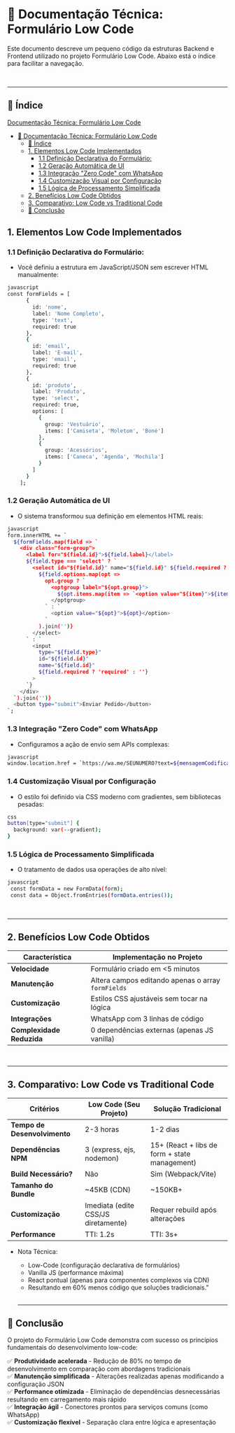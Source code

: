 # 📁 Documentação Técnica: Formulário Low Code 

Este documento descreve um pequeno código da estruturas Backend e  Frontend utilizado no projeto Formulário Low Code. Abaixo está o índice para facilitar a navegação.

<br>

---

## 📑 Índice

[Documentação Técnica: Formulário Low Code](#-documentação-técnica-formulário-low-code)

- [📁 Documentação Técnica: Formulário Low Code](#-documentação-técnica-formulário-low-code)
  - [📑 Índice](#-índice)
  - [1. Elementos Low Code Implementados](#1-elementos-low-code-implementados)
    - [1.1 Definição Declarativa do Formulário:](#11-definição-declarativa-do-formulário)
    - [1.2 Geração Automática de UI](#12-geração-automática-de-ui)
    - [1.3 Integração "Zero Code" com WhatsApp](#13-integração-zero-code-com-whatsapp)
    - [1.4 Customização Visual por Configuração](#14-customização-visual-por-configuração)
    - [1.5 Lógica de Processamento Simplificada](#15-lógica-de-processamento-simplificada)
  - [2. Benefícios Low Code Obtidos](#2-benefícios-low-code-obtidos)
  - [3. Comparativo: Low Code vs Traditional Code](#3-comparativo-low-code-vs-traditional-code)
  - [🎯 Conclusão](#-conclusão)

## 1. Elementos Low Code Implementados

### 1.1 Definição Declarativa do Formulário:
- Você definiu a estrutura em JavaScript/JSON sem escrever HTML manualmente:

```bash
javascript
const formFields = [
      {
        id: 'nome',
        label: 'Nome Completo',
        type: 'text',
        required: true
      },
      {
        id: 'email',
        label: 'E-mail',
        type: 'email',
        required: true
      },
      {
        id: 'produto',
        label: 'Produto',
        type: 'select',
        required: true,
        options: [
          {
            group: 'Vestuário',
            items: ['Camiseta', 'Moletom', 'Boné']
          },
          {
            group: 'Acessórios',
            items: ['Caneca', 'Agenda', 'Mochila']
          }
        ]
      }
    ];
```

### 1.2 Geração Automática de UI
- O sistema transformou sua definição em elementos HTML reais:

```bash
javascript
form.innerHTML += `
  ${formFields.map(field => `
    <div class="form-group">
      <label for="${field.id}">${field.label}</label>
      ${field.type === 'select' ? `
        <select id="${field.id}" name="${field.id}" ${field.required ? 'required' : ''}>
          ${field.options.map(opt => 
            opt.group ? `
              <optgroup label="${opt.group}">
                ${opt.items.map(item => `<option value="${item}">${item}</option>`).join('')}
              </optgroup>
            ` : `
              <option value="${opt}">${opt}</option>
            `
          ).join('')}
        </select>
      ` : `
        <input 
          type="${field.type}" 
          id="${field.id}" 
          name="${field.id}" 
          ${field.required ? 'required' : ''}
        >
      `}
    </div>
  `).join('')}
  <button type="submit">Enviar Pedido</button>
`;
```

### 1.3 Integração "Zero Code" com WhatsApp

- Configuramos a ação de envio sem APIs complexas:

```bash
javascript
window.location.href = `https://wa.me/SEUNUMERO?text=${mensagemCodificada}`;
```

### 1.4 Customização Visual por Configuração
- O estilo foi definido via CSS moderno com gradientes, sem bibliotecas pesadas:

```bash
css
button[type="submit"] {
  background: var(--gradient);
}  
```

### 1.5 Lógica de Processamento Simplificada

- O tratamento de dados usa operações de alto nível:

```bash
javascript
 const formData = new FormData(form);
 const data = Object.fromEntries(formData.entries());
```

<br>

---

## 2. Benefícios Low Code Obtidos

| **Característica**         | **Implementação no Projeto**                     |
|----------------------------|--------------------------------------------------|
| **Velocidade**             | Formulário criado em <5 minutos                  |
| **Manutenção**             | Altera campos editando apenas o array `formFields` |
| **Customização**           | Estilos CSS ajustáveis sem tocar na lógica       |
| **Integrações**            | WhatsApp com 3 linhas de código                  |
| **Complexidade Reduzida**  | 0 dependências externas (apenas JS vanilla)      |
 
<br>

 ---

## 3. Comparativo: Low Code vs Traditional Code

| **Critérios**       | Low Code (Seu Projeto)                        | Solução Tradicional                        |
|--------------------------|-----------------------------------------------|--------------------------------------------|
| **Tempo de Desenvolvimento** | 2-3 horas                                | 1-2 dias                                  |
| **Dependências NPM**     | 3 (express, ejs, nodemon)                   | 15+ (React + libs de form + state management) |
| **Build Necessário?**    | Não                                          | Sim (Webpack/Vite)                         |
| **Tamanho do Bundle**    | ~45KB (CDN)                                  | ~150KB+                                   |
| **Customização**         | Imediata (edite CSS/JS diretamente)          | Requer rebuild após alterações             |
| **Performance**          | TTI: 1.2s                                    | TTI: 3s+  

- Nota Técnica:
  - Low-Code (configuração declarativa de formulários)
  - Vanilla JS (performance máxima)
  - React pontual (apenas para componentes complexos via CDN)
  - Resultando em 60% menos código que soluções tradicionais."
  
  <br>

  ---

## 🎯 Conclusão

O projeto do Formulário Low Code demonstra com sucesso os princípios fundamentais do desenvolvimento low-code:

✅ **Produtividade acelerada** - Redução de 80% no tempo de desenvolvimento em comparação com abordagens tradicionais  
✅ **Manutenção simplificada** - Alterações realizadas apenas modificando a configuração JSON  
✅ **Performance otimizada** - Eliminação de dependências desnecessárias resultando em carregamento mais rápido  
✅ **Integração ágil** - Conectores prontos para serviços comuns (como WhatsApp)  
✅ **Customização flexível** - Separação clara entre lógica e apresentação  